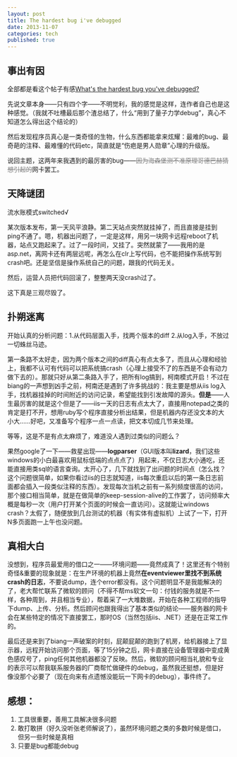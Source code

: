 ```yaml
---
layout: post
title: The hardest bug i've debugged
date: 2013-11-07
categories: tech
published: true
---
```


## 事出有因

全部都是看这个帖子有感[What's the hardest bug you've debugged?](http://www.reddit.com/r/programming/comments/1pk14s/dave_baggetts_answer_to_programming_interviews/)

先说文章本身——只有四个字——不明觉利，我的感觉是这样，连作者自己也是这种感觉。（我就不吐槽最后那个渣总结了，什么“用到了量子力学debug”，真心不知道怎么得出这个结论的）

然后发现程序员真心是一类奇怪的生物，什么东西都能拿来炫耀：最难的bug、最奇葩的注释、最难懂的代码etc，简直就是“伤疤是男人勋章”心理的升级版。

说回主题，这两年来我遇到的最厉害的bug——<del style="color:gray">因为海森堡测不准原理哥德巴赫猜想引起的</del>网卡罢工。

## 天降谜团

流水账模式switched√

某次版本发布，第一天风平浪静。第二天站点突然就挂掉了，而且直接是挂到ping不通了。嗯，机器出问题了，一定是这样，用另一块网卡远程reboot了机器，站点又跑起来了。过了一段时间，又挂了。突然就蒙了——我用的是asp.net，离网卡还有两层远呢，再怎么在clr上写代码，也不能把操作系统写到crash吧。还是坚信是操作系统自己的问题，跟我的代码无关。

然后，运营人员把代码回滚了，整整两天没crash过了。

这下真是三观尽毁了。

## 扑朔迷离

开始认真的分析问题：1.从代码层面入手，找两个版本的diff 2.从log入手，不放过一切蛛丝马迹。

第一条路不太好走，因为两个版本之间的diff真心有点太多了，而且从心理和经验上，我都不认可有代码可以把系统搞crash（心理上接受不了的东西是不会有动力做下去的）。那就只好从第二条路入手了，把所有log搞到，柯南模式开启！不过在biang的一声想到凶手之前，柯南还是遇到了许多挑战的：我主要是想从iis log入手，找机器挂掉的时间附近的访问记录，希望能找到引发故障的源头。**但是**——人生最厉害的就是这个但是了——iis一天的日志有点太大了，直接用notepad之类的肯定是打不开，想用ruby写个程序直接分析出结果，但是机器内存还没文本的大小大……好吧，又准备写个程序一点一点读，把文本切成几节来处理。

等等，这是不是有点太麻烦了，难道没人遇到过类似的问题么？

果然google了一下——救星出现——**logparser**（GUI版本叫**lizard**，我们这些windows的小白最喜欢用鼠标低端的点点点了）用起来，不仅日志大小通吃，还能直接用类sql的语言查询。太开心了，几下就找到了出问题的时间点（怎么找？这个问题很简单，如果你看过iis的日志就知道，iis每次重启以后的第一条日志前面都会插入一段类似注释的东西）。发现每次当机之前有一系列频度很高的访问，那个接口相当简单，就是在做简单的keep-session-alive的工作罢了，访问频率大概是每秒一次（用户打开某个页面的时候会一直访问）。这就能让windows crash？太假了，随便放到几台测试的机器（有实体有虚拟机）上试了一下，打开N多页面跑一上午也没问题。

## 真相大白

没想到，程序员最爱用的借口之一——环境问题——竟然成真了！这里还有个特别奇怪&重要的现象就是：在生产环境的机器上竟然**在eventviewer里找不到系统crash的日志**，不要说dump，连个error都没有。这个问题明显不是我能解决的了，老大帮忙联系了微软的顾问（不得不帮ms软文一句：付钱的服务就是不一样，各种周到，并且相当专业），帮着采了一大堆数据，开始在各种工程师的指导下dump、上传、分析。然后顾问也跟我得出了基本类似的结论——服务器的网卡会在某些特定的情况下直接罢工，那时OS（当然包括iis、.NET）还是在正常工作的。

最后还是来到了biang一声破案的时刻，屁颠屁颠的跑到了机房，给机器接上了显示器，远程开始访问那个页面，等了15分钟之后，网卡直接在设备管理器中变成黄色感叹号了，ping任何其他机器都没了反映。然后，微软的顾问相当礼貌和专业的表示可以帮我联系服务器的厂商帮忙做硬件的debug，虽然我还挺想，但是好像没那个必要了（现在向来有点遗憾没能玩一下网卡的debug），事件终了。

## 感想：

1. 工具很重要，善用工具解决很多问题
2. 敢打敢拼（好久没听张老师解说了），虽然环境问题之类的多数时候是借口，但另一些时候是真相
3. 只要是bug都能debug
